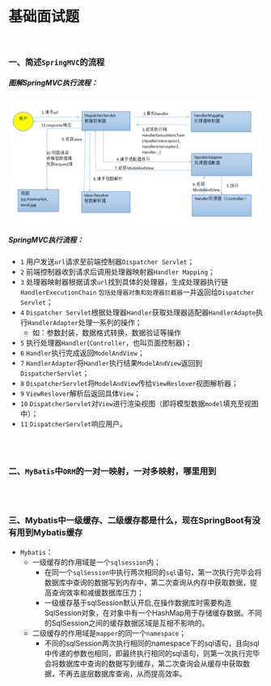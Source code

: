 

# 基础面试题

<br>

### 一、简述`SpringMVC`的流程

##### 图解SpringMVC执行流程：

![](../../../Images/Interview_Questions_Images/Basic_Questions_Images/2021-08-14_213958.png)

##### SpringMVC执行流程：

- `1` 用户发送`url`请求至前端控制器`Dispatcher Servlet`；
- `2` 前端控制器收到请求后调用处理器映射器`Handler Mapping`；
- `3` 处理器映射器根据请求`url`找到具体的处理器，生成处理器执行链`HandlerExecutionChain` `包括处理器对象和处理器拦截器`一并返回给`Dispatcher Servlet`；
- `4` `Dispatcher Servlet`根据处理器`Handler`获取处理器适配器`HandlerAdapte`执行`HandlerAdapter`处理一系列的操作；
  - 如：参数封装，数据格式转换，数据验证等操作
- `5` 执行处理器`Handler`(`Controller`，也叫页面控制器)；
- `6` `Handler`执行完成返回`ModelAndView`；
- `7` `HandlerAdapter`将`Handler`执行结果`ModelAndView`返回到`DispatcherServlet`；
- `8` `DispatcherServlet`将`ModelAndView`传给`ViewReslover`视图解析器；
- `9` `ViewReslover`解析后返回具体`View`；
- `10` `DispatcherServlet`对`View`进行渲染视图（即将模型数据`model`填充至视图中）；
- `11` `DispatcherServlet`响应用户。

<br>

<br>

### 二、`MyBatis`中`ORM`的一对一映射，一对多映射，哪里用到

<br>

<br>

### 三、Mybatis中一级缓存、二级缓存都是什么，现在SpringBoot有没有用到Mybatis缓存

- `Mybatis`：
  - 一级缓存的作用域是一个`sqlsession`内；
    - 在同一个`sqlSession`中执行两次相同的`sql`语句，第一次执行完毕会将数据库中查询的数据写到内存中，第二次查询从内存中获取数据，提高查询效率和减缓数据库压力；
    - 一级缓存基于sqlSession默认开启,在操作数据库时需要构造SqlSession对象，在对象中有一个HashMap用于存储缓存数据。不同的SqlSession之间的缓存数据区域是互相不影响的。
  - 二级缓存的作用域是`mapper`的同一个`namespace`；
    - 不同的sqlSession两次执行相同的namespace下的sql语句，且向sql中传递的参数也相同，即最终执行相同的sql语句，则第一次执行完毕会将数据库中查询的数据写到缓存，第二次查询会从缓存中获取数据，不再去底层数据库查询，从而提高效率。

<br>

<br>

